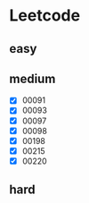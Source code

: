 # Leetcode

## easy



## medium

- [x] 00091
- [x] 00093
- [x] 00097
- [x] 00098
- [x] 00198
- [x] 00215
- [x] 00220

## hard